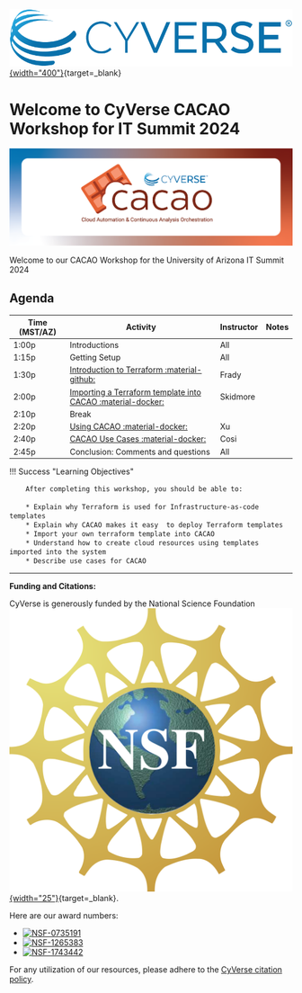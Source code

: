 [![CyVerse Learning Center](assets/de/logos/cyverse_logo_2022.png "CyVerse Learning Center"){width="400"}](https://learning.cyverse.org){target=_blank}

# Welcome to CyVerse CACAO Workshop for IT Summit 2024 

![banner](assets/cc_banner_01.png)

Welcome to our CACAO Workshop for the University of Arizona IT Summit 2024

## Agenda

| Time (MST/AZ)| Activity | Instructor | Notes | 
|-----------|----------|------------|-------|
| 1:00p | Introductions | All | |
| 1:15p | Getting Setup | All | |
| 1:30p | [Introduction to Terraform :material-github:](../cacao/terra) | Frady | |
| 2:00p | [Importing a Terraform template into CACAO :material-docker:](../cacao/cacao_terra) | Skidmore | |
| 2:10p | Break | |
| 2:20p | [Using CACAO :material-docker:](./cacao/cacao)  | Xu | |
| 2:40p | [CACAO Use Cases :material-docker:](../cacao/cacao) | Cosi | | 
| 2:45p | Conclusion: Comments and questions | All | |

!!! Success "Learning Objectives"

        After completing this workshop, you should be able to:
        
        * Explain why Terraform is used for Infrastructure-as-code templates
        * Explain why CACAO makes it easy  to deploy Terraform templates
        * Import your own terraform template into CACAO
        * Understand how to create cloud resources using templates imported into the system
        * Describe use cases for CACAO

---

**Funding and Citations:**

CyVerse is generously funded by the National Science Foundation [![NSF](assets/nsf.png){width="25"}](https://nsf.gov){target=_blank}.

Here are our award numbers:

- [![NSF-0735191](https://img.shields.io/badge/NSF-0735191-blue.svg)](https://www.nsf.gov/awardsearch/showAward?AWD_ID=0735191)
- [![NSF-1265383](https://img.shields.io/badge/NSF-1265383-blue.svg)](https://www.nsf.gov/awardsearch/showAward?AWD_ID=1265383)
- [![NSF-1743442](https://img.shields.io/badge/NSF-1743442-blue.svg)](https://www.nsf.gov/awardsearch/showAward?AWD_ID=1743442)

For any utilization of our resources, please adhere to the [CyVerse citation policy](https://cyverse.org/policies/cite-cyverse).
